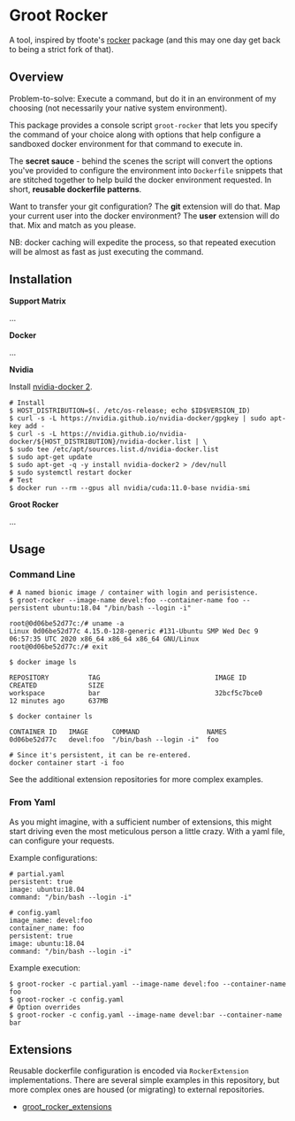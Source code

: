# Groot Rocker

A tool, inspired by tfoote's [rocker](https://github.com/osrf/rocker) package (and this may one day get back to being a strict fork of that).

## Overview

Problem-to-solve: Execute a command, but do it in an environment of my choosing (not necessarily your native system environment).

This package provides a console script `groot-rocker` that lets you specify the command of your choice along with options that help configure a sandboxed docker environment for that command to execute in. 

The **secret sauce** - behind the scenes the script will convert the options you've provided to configure the environment into `Dockerfile` snippets that are stitched together to help build the docker environment requested. In short, **reusable dockerfile patterns**. 

Want to transfer your git configuration? The **git** extension will do that. Map your current user into the docker environment? The **user** extension will do that. Mix and match as you please.

NB: docker caching will expedite the process, so that repeated execution will be almost as fast as just executing the command.

## Installation

**Support Matrix**

...

**Docker**

...

**Nvidia**

Install [nvidia-docker 2](https://docs.nvidia.com/datacenter/cloud-native/container-toolkit/install-guide.html#docker).

```
# Install
$ HOST_DISTRIBUTION=$(. /etc/os-release; echo $ID$VERSION_ID)
$ curl -s -L https://nvidia.github.io/nvidia-docker/gpgkey | sudo apt-key add -
$ curl -s -L https://nvidia.github.io/nvidia-docker/${HOST_DISTRIBUTION}/nvidia-docker.list | \
$ sudo tee /etc/apt/sources.list.d/nvidia-docker.list
$ sudo apt-get update
$ sudo apt-get -q -y install nvidia-docker2 > /dev/null
$ sudo systemctl restart docker
# Test
$ docker run --rm --gpus all nvidia/cuda:11.0-base nvidia-smi
```

**Groot Rocker**

...

## Usage

### Command Line

```
# A named bionic image / container with login and perisistence.
$ groot-rocker --image-name devel:foo --container-name foo --persistent ubuntu:18.04 "/bin/bash --login -i"

root@0d06be52d77c:/# uname -a
Linux 0d06be52d77c 4.15.0-128-generic #131-Ubuntu SMP Wed Dec 9 06:57:35 UTC 2020 x86_64 x86_64 x86_64 GNU/Linux
root@0d06be52d77c:/# exit

$ docker image ls

REPOSITORY          TAG                             IMAGE ID            CREATED             SIZE
workspace           bar                             32bcf5c7bce0        12 minutes ago      637MB

$ docker container ls

CONTAINER ID   IMAGE      COMMAND                 NAMES
0d06be52d77c   devel:foo  "/bin/bash --login -i"  foo

# Since it's persistent, it can be re-entered.
docker container start -i foo
```

See the additional extension repositories for more complex examples.

### From Yaml

As you might imagine, with a sufficient number of extensions, this might start driving even the most
meticulous person a little crazy. With a yaml file, can configure your requests.

Example configurations:

```
# partial.yaml
persistent: true
image: ubuntu:18.04
command: "/bin/bash --login -i"

# config.yaml
image_name: devel:foo
container_name: foo
persistent: true
image: ubuntu:18.04
command: "/bin/bash --login -i"
```
Example execution:

```
$ groot-rocker -c partial.yaml --image-name devel:foo --container-name foo
$ groot-rocker -c config.yaml
# Option overrides
$ groot-rocker -c config.yaml --image-name devel:bar --container-name bar
```

## Extensions

Reusable dockerfile configuration is encoded via `RockerExtension` implementations. There are several simple examples in this repository, but more complex ones are housed (or migrating) to external repositories.

* [groot_rocker_extensions](https://github.com/stonier/groot_rocker_extensions/blob/devel/README.md)


